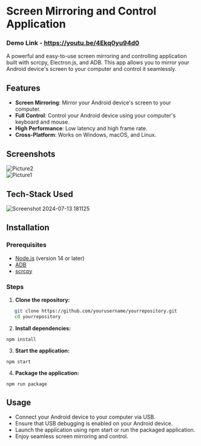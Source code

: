 # Screen Mirroring and Control Application

### Demo Link - https://youtu.be/4Ekq0yu94d0

A powerful and easy-to-use screen mirroring and controlling application built with scrcpy, Electron.js, and ADB. This app allows you to mirror your Android device's screen to your computer and control it seamlessly.

## Features

- **Screen Mirroring**: Mirror your Android device's screen to your computer.
- **Full Control**: Control your Android device using your computer's keyboard and mouse.
- **High Performance**: Low latency and high frame rate.
- **Cross-Platform**: Works on Windows, macOS, and Linux.

## Screenshots

![Picture2](https://github.com/user-attachments/assets/00d9f7c7-aac5-45b1-ae19-24d8032baa86)
<br>
![Picture1](https://github.com/user-attachments/assets/32c7927d-8018-4f35-b8d6-389c5842a053)


## Tech-Stack Used
![Screenshot 2024-07-13 181125](https://github.com/user-attachments/assets/237968b6-f724-4eb8-8219-5029983ad637)


## Installation

### Prerequisites

- [Node.js](https://nodejs.org/) (version 14 or later)
- [ADB](https://developer.android.com/studio/command-line/adb)
- [scrcpy](https://github.com/Genymobile/scrcpy)

### Steps

1. **Clone the repository:**
```sh
   git clone https://github.com/yourusername/yourrepository.git
   cd yourrepository
```
2. **Install dependencies:**
```
npm install

```


3. **Start the application:**
```
npm start

```

4. **Package the application:**
```
npm run package

```

## Usage
- Connect your Android device to your computer via USB.
- Ensure that USB debugging is enabled on your Android device.
- Launch the application using npm start or run the packaged application.
- Enjoy seamless screen mirroring and control.
